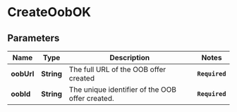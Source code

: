 # CreateOobOK
## Parameters

| Name | Type | Description | Notes |
|------------ | ------------- | ------------- | -------------|
| **oobUrl** | **String** | The full URL of the OOB offer created | **`Required`**   |
| **oobId** | **String** | The unique identifier of the OOB offer created. | **`Required`**   |

